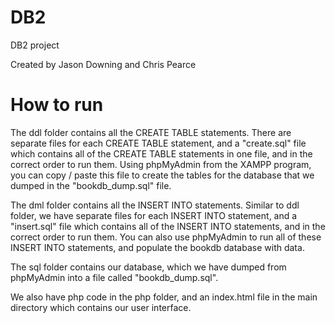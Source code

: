 # DB2
DB2 project

Created by Jason Downing and Chris Pearce

# How to run
The ddl folder contains all the CREATE TABLE statements. There are separate files
for each CREATE TABLE statement, and a "create.sql" file which contains all of
the CREATE TABLE statements in one file, and in the correct order to run them.
Using phpMyAdmin from the XAMPP program, you can copy / paste this file to create
the tables for the database that we dumped in the "bookdb_dump.sql" file.

The dml folder contains all the INSERT INTO statements. Similar to ddl folder,
we have separate files for each INSERT INTO statement, and a "insert.sql" file
which contains all of the INSERT INTO statements, and in the correct order to
run them. You can also use phpMyAdmin to run all of these INSERT INTO statements,
and populate the bookdb database with data.

The sql folder contains our database, which we have dumped from phpMyAdmin into
a file called "bookdb_dump.sql".

We also have php code in the php folder, and an index.html file in the main
directory which contains our user interface.
